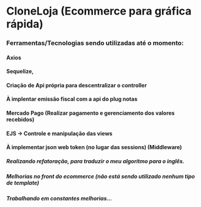 # CloneLoja (Ecommerce para gráfica rápida)
### Ferramentas/Tecnologias sendo utilizadas até o momento:
#### Axios
#### Sequelize,
#### Criação de Api própria para descentralizar o controller
#### À implentar emissão fiscal com a api do plug notas
#### Mercado Pago (Realizar pagamento e gerenciamento dos valores recebidos)
#### EJS -> Controle e manipulação das views
#### À implementar json web token (no lugar das sessions) (Middleware)

##### Realizando refatoração, para traduzir o meu algoritmo para o inglês.
##### Melhorias no front do ecommerce (não está sendo utilizado nenhum tipo de template)
##### Trabalhando em constantes melhorias...
